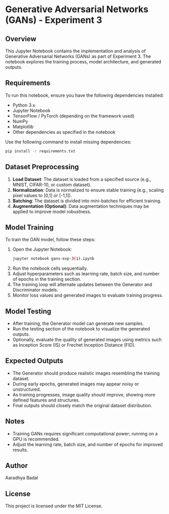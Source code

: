 # Generative Adversarial Networks (GANs) - Experiment 3

## Overview
This Jupyter Notebook contains the implementation and analysis of Generative Adversarial Networks (GANs) as part of Experiment 3. The notebook explores the training process, model architecture, and generated outputs.

## Requirements
To run this notebook, ensure you have the following dependencies installed:

- Python 3.x
- Jupyter Notebook
- TensorFlow / PyTorch (depending on the framework used)
- NumPy
- Matplotlib
- Other dependencies as specified in the notebook

Use the following command to install missing dependencies:
```bash
pip install -r requirements.txt
```

## Dataset Preprocessing
1. **Load Dataset**: The dataset is loaded from a specified source (e.g., MNIST, CIFAR-10, or custom dataset).
2. **Normalization**: Data is normalized to ensure stable training (e.g., scaling pixel values to [0,1] or [-1,1]).
3. **Batching**: The dataset is divided into mini-batches for efficient training.
4. **Augmentation (Optional)**: Data augmentation techniques may be applied to improve model robustness.

## Model Training
To train the GAN model, follow these steps:
1. Open the Jupyter Notebook:
   ```bash
   jupyter notebook gans-exp-3(1).ipynb
   ```
2. Run the notebook cells sequentially.
3. Adjust hyperparameters such as learning rate, batch size, and number of epochs in the training section.
4. The training loop will alternate updates between the Generator and Discriminator models.
5. Monitor loss values and generated images to evaluate training progress.

## Model Testing
- After training, the Generator model can generate new samples.
- Run the testing section of the notebook to visualize the generated outputs.
- Optionally, evaluate the quality of generated images using metrics such as Inception Score (IS) or Frechet Inception Distance (FID).

## Expected Outputs
- The Generator should produce realistic images resembling the training dataset.
- During early epochs, generated images may appear noisy or unstructured.
- As training progresses, image quality should improve, showing more defined features and structures.
- Final outputs should closely match the original dataset distribution.

## Notes
- Training GANs requires significant computational power; running on a GPU is recommended.
- Adjust the learning rate, batch size, and number of epochs for improved results.

## Author
Aaradhya Badal

## License
This project is licensed under the MIT License.


